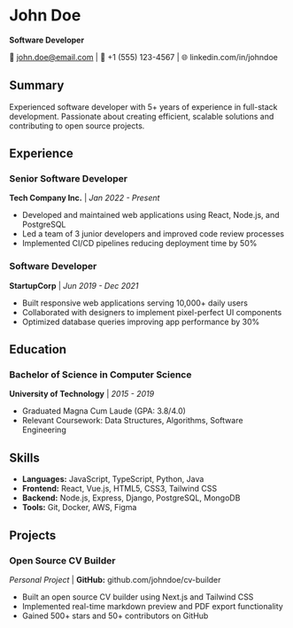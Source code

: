 # John Doe
**Software Developer**

📧 john.doe@email.com | 📱 +1 (555) 123-4567 | 🌐 linkedin.com/in/johndoe

## Summary

Experienced software developer with 5+ years of experience in full-stack development. Passionate about creating efficient, scalable solutions and contributing to open source projects.

## Experience

### Senior Software Developer
**Tech Company Inc.** | *Jan 2022 - Present*
- Developed and maintained web applications using React, Node.js, and PostgreSQL
- Led a team of 3 junior developers and improved code review processes
- Implemented CI/CD pipelines reducing deployment time by 50%

### Software Developer
**StartupCorp** | *Jun 2019 - Dec 2021*
- Built responsive web applications serving 10,000+ daily users
- Collaborated with designers to implement pixel-perfect UI components
- Optimized database queries improving app performance by 30%

## Education

### Bachelor of Science in Computer Science
**University of Technology** | *2015 - 2019*
- Graduated Magna Cum Laude (GPA: 3.8/4.0)
- Relevant Coursework: Data Structures, Algorithms, Software Engineering

## Skills

- **Languages:** JavaScript, TypeScript, Python, Java
- **Frontend:** React, Vue.js, HTML5, CSS3, Tailwind CSS
- **Backend:** Node.js, Express, Django, PostgreSQL, MongoDB
- **Tools:** Git, Docker, AWS, Figma

## Projects

### Open Source CV Builder
*Personal Project* | **GitHub:** github.com/johndoe/cv-builder
- Built an open source CV builder using Next.js and Tailwind CSS
- Implemented real-time markdown preview and PDF export functionality
- Gained 500+ stars and 50+ contributors on GitHub